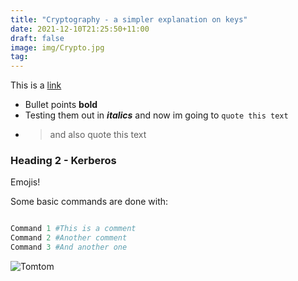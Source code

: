 ```yaml
---
title: "Cryptography - a simpler explanation on keys"
date: 2021-12-10T21:25:50+11:00
draft: false
image: img/Crypto.jpg
tag:
---
```


This is a [link](https://www.pexels.com/photo/selective-focus-photography-of-orange-tabby-cat-1170986/)

* Bullet points **bold**
* Testing them out in ***italics*** and now im going to `quote this text`
* >and also quote this text

### Heading 2 - Kerberos

Emojis!

Some basic commands are done with:

```python

Command 1 #This is a comment
Command 2 #Another comment
Command 3 #And another one

```

![Tomtom](img/Tomtom.jpg)
